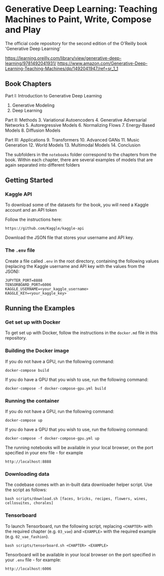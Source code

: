 # Generative Deep Learning: Teaching Machines to Paint, Write, Compose and Play

The official code repository for the second edition of the O'Reilly book 'Generative Deep Learning'

https://learning.oreilly.com/library/view/generative-deep-learning/9781492041931/
https://www.amazon.com/Generative-Deep-Learning-Teaching-Machines/dp/1492041947/ref=sr_1_1

## Book Chapters

Part I: Introduction to Generative Deep Learning
1. Generative Modeling
2. Deep Learning

Part II: Methods
3. Variational Autoencoders
4. Generative Adversarial Networks
5. Autoregressive Models
6. Normalizing Flows
7. Energy-Based Models
8. Diffusion Models

Part III: Applications
9. Transformers
10. Advanced GANs
11. Music Generation
12. World Models
13. Multimodal Models
14. Conclusion

The subfolders in the `notebooks` folder correspond to the chapters from the book.
Within each chapter, there are several examples of models that are again separated into different folders

## Getting Started

### Kaggle API

To download some of the datasets for the book, you will need a Kaggle account and an API token

Follow the instructions here:
```
https://github.com/Kaggle/kaggle-api
```

Download the JSON file that stores your username and API key.

### The `.env` file

Create a file called `.env` in the root directory, containing the following values (replacing the Kaggle username and API key with the values from the JSON):

```
JUPYTER_PORT=8888
TENSORBOARD_PORT=6006
KAGGLE_USERNAME=<your_kaggle_username>
KAGGLE_KEY=<your_kaggle_key>
```

## Running the Examples

### Get set up with Docker

To get set up with Docker, follow the instructions in the `docker.md` file in this repository.

### Building the Docker image

If you do not have a GPU, run the following command:

```
docker-compose build
```

If you do have a GPU that you wish to use, run the following command:

```
docker-compose -f docker-compose-gpu.yml build
```

### Running the container

If you do not have a GPU, run the following command:

```
docker-compose up
```

If you do have a GPU that you wish to use, run the following command:

```
docker-compose -f docker-compose-gpu.yml up
```

The running notebooks will be available in your local browser, on the port specified in your env file - for example

```
http://localhost:8888
```

### Downloading data

The codebase comes with an in-built data downloader helper script. Use the script as follows:

```
bash scripts/download.sh [faces, bricks, recipes, flowers, wines, cellosuites, chorales]
```

### Tensorboard

To launch Tensorboard, run the following script, replacing `<CHAPTER>` with the required chapter (e.g. `03_vae`) and `<EXAMPLE>` with the required example (e.g. `02_vae_fashion`).

```
bash scripts/tensorboard.sh <CHAPTER> <EXAMPLE>
```

Tensorboard will be available in your local browser on the port specified in your `.env` file - for example:
```
http://localhost:6006
```


